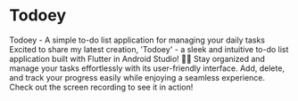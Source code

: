 # Todoey
Todoey - A simple to-do list application for managing your daily tasks
Excited to share my latest creation, 'Todoey' - a sleek and intuitive to-do list application built with Flutter in Android Studio! 🚀✨ Stay organized and manage your tasks effortlessly with its user-friendly interface. Add, delete, and track your progress easily while enjoying a seamless experience. Check out the screen recording to see it in action!
